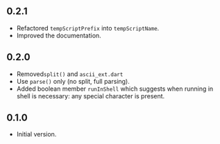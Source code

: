 ## 0.2.1

- Refactored `tempScriptPrefix` into `tempScriptName`.
- Improved the documentation.

## 0.2.0

- Removed`split()` and `ascii_ext.dart`
- Use `parse()` only (no split, full parsing).
- Added boolean member `runInShell` which suggests when running in shell is necessary: any special character is present.

## 0.1.0

- Initial version.
